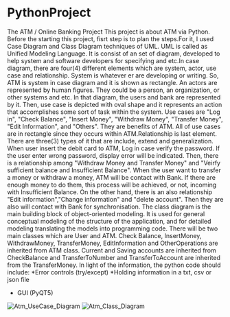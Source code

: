 # PythonProject

The ATM / Online Banking Project
  This project is about ATM via Python. Before the starting this project, fisrt step is to plan the steps.For it, I used Case Diagram and Class Diagram techniques of UML. UML is called as Unified Modeling Language. It is consist of an set of diagram, developed to help system and software developers for specifying and etc.In case diagram, there are four(4) different elements which are system, actor, use case and relationship. System is whatever er are developing or writing. So, ATM is system in case diagram and it is shown as rectangle. An actors are represented by human figures. They could be a person, an organization, or other systems and etc.
  In that diagram, the users and bank  are represented by it. Then, use case is depicted with oval shape and it represents an action that accomplishes some sort of task 
within the system. Use cases are "Log in", "Check Balance", "Insert Money", "Withdraw Money", "Transfer Money", "Edit Information", and "Others". They are benefits of ATM. All of use cases are in rectangle since they occurs within ATM.Relationship is last element. There are three(3) types of it that are include, extend and generalization. When user insert the debit card to ATM, Log in case verify the password. If the user enter wrong password, display error will be indicated.  Then, there is a relationship among "Withdraw Money and Transfer Money" and "Veirfy sufficient balance and Insufficient Balance". When the user want to transfer a money or withdraw a money, ATM will be contact with Bank. If there are enough money to do them, this process will be achieved, or not, incoming with Insufficient Balance. On the other hand, there is an also relationship "Edit information","Change information" and "delete account". Then they are also will contact with Bank for synchronisation.
  The class diagram is the main building block of object-oriented modeling. It is used for general conceptual modeling of the structure of the application, and for detailed modeling translating the models into programming code. 
  There will be two main classes which are User and ATM. Check Balance, InsertMoney, WithdrawMoney, TransferMoney, EditInformation and OtherOperations are inherited from ATM class. Current and Saving accounts are inherited from CheckBalance and TransferToNumber and TransferToAccount are inherited from the TransferMoney.
In light of the information, the python code should include: 
*Error controls (try/except)
*Holding information in a txt, csv or json file
* GUI (PyQT5)


![Atm_UseCase_Diagram](https://user-images.githubusercontent.com/77921425/112040090-6d741980-8b4d-11eb-8f53-e4d7b217aa73.PNG)
![Atm_Class_Diagram](https://user-images.githubusercontent.com/77921425/112040103-7107a080-8b4d-11eb-9791-7a4aacd87b0e.jpg)

